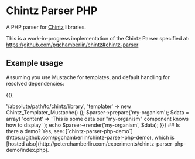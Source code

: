 Chintz Parser PHP
=================

A PHP parser for [Chintz](https://github.com/pgchamberlin/chintz#what-is-chintz) libraries.

This is a work-in-progress implementation of the Chintz Parser specified at: https://github.com/pgchamberlin/chintz#chintz-parser

## Example usage

Assuming you use Mustache for templates, and default handling for resolved dependencies:

{{{
<?php

$parser = Chintz_Parser(array(
  'chintz-base-path' => '/absolute/path/to/chintz/library',
  'templater' => new Chintz_Templater_Mustache()
));

$parser->prepare('my-organism');

$data = array(
  'content' => 'This is some data our "my-organism" component knows how to display'
);

echo $parser->render('my-organism', $data);
}}}

## Is there a demo?

Yes, see: [`chintz-parser-php-demo`](https://github.com/pgchamberlin/chintz-parser-php-demo), which is [hosted also](http://peterchamberlin.com/experiments/chintz-parser-php-demo/index.php).
